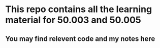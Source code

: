 # This repo contains all the learning material for 50.003 and 50.005
## You may find relevent code and my notes here
